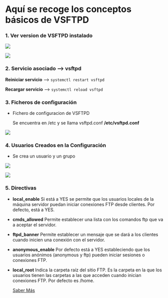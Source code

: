 # Aquí se recoge los conceptos básicos de VSFTPD

### 1.  Ver version de VSFTPD instalado

![](https://github.com/jesusromero92/vsftpd/blob/main/Fotos/5.1.1.png)

![](https://github.com/jesusromero92/vsftpd/blob/main/Fotos/5.1.2.png)
      
      
### 2.  Servicio asociado --> vsftpd

**Reiniciar servicio** --> ```systemctl restart vsftpd```

**Recargar servicio** --> ```systemctl reload vsftpd```
    
    
    
### 3.  Ficheros de configuración
            
   * Fichero de configuracion de VSFTPD
   
     Se encuentra en /etc y se llama vsftpd.conf **/etc/vsftpd.conf**
       
  ![](https://github.com/jesusromero92/vsftpd/blob/main/Fotos/5.4.png)
  
  
### 4. Usuarios Creados en la Configuración

   * Se crea un usuario y un grupo
   
   ![](https://github.com/jesusromero92/vsftpd/blob/main/Fotos/5.2.1.png)
   
   ![](https://github.com/jesusromero92/vsftpd/blob/main/Fotos/5.2.1.png)
   
   
### 5. Directivas

   * **local_enable**
            Si está a YES se permite que los usuarios locales de la máquina servidor puedan iniciar
            conexiones FTP desde clientes. Por defecto, está a YES.
            
   * **cmds_allowed**
            Permite establecer una lista con los comandos ftp que va a aceptar el servidor.
            
   * **ftpd_banner**
            Permite establecer un mensaje que se dará a los clientes cuando inicien una conexión
            con el servidor.
            
   * **anonymous_enable**
            Por defecto está a YES estableciendo que los usuarios anónimos (anonymous y ftp)
            pueden iniciar sesiones o conexiones FTP.
            
   * **local_root**
            Indica la carpeta raíz del sitio FTP. Es la carpeta en la que los usuarios tienen las
            carpetas a las que acceden cuando inician conexiones FTP. Por defecto es /home.
            
       [Saber Más](https://ikastaroak.birt.eus/edu/argitalpen/backupa/20200331/1920k/es/ASIR/SRI/SRI03/es_ASIR_SRI03_Contenidos/SRI03_CONT_R22_DIRECTIVAS_vsftpd.pdf)



   
